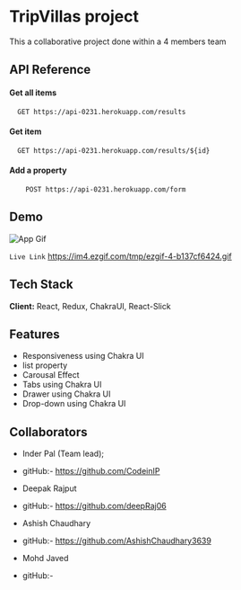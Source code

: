 
# TripVillas project

This a collaborative project done within a 4 members team

## API Reference

#### Get all items

```http
  GET https://api-0231.herokuapp.com/results
```

#### Get item

```http
  GET https://api-0231.herokuapp.com/results/${id}
```
#### Add a property
``` http
    POST https://api-0231.herokuapp.com/form
```

## Demo
![App Gif](https://im4.ezgif.com/tmp/ezgif-4-b137cf6424.gif)

`Live Link` https://im4.ezgif.com/tmp/ezgif-4-b137cf6424.gif

## Tech Stack

**Client:** React, Redux, ChakraUI, React-Slick



## Features

- Responsiveness using Chakra UI
- list property
- Carousal Effect
- Tabs using Chakra UI
- Drawer using Chakra UI
- Drop-down using Chakra UI


## Collaborators
- Inder Pal  (Team lead);
- gitHub:- https://github.com/CodeinIP

- Deepak Rajput 
- gitHub:- https://github.com/deepRaj06

- Ashish Chaudhary
- gitHub:- https://github.com/AshishChaudhary3639

- Mohd Javed
- gitHub:-
